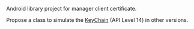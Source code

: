 Android library project for manager client certificate.

Propose a class to simulate the [KeyChain](http://developer.android.com/reference/android/security/KeyChain.html) (API Level 14) in other versions.

